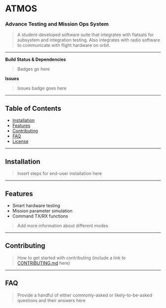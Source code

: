 # ATMOS
### Advance Testing and Mission Ops System

> A student-developed software suite that integrates with flatsats for subsystem and integration testing. Also integrates with radio software to communicate with flight hardware on orbit.

--------

**Build Status & Dependencies**
> Badges go here

**Issues**
> Issues badge goes here

--------

## Table of Contents
- [Installation](#installation)
- [Features](#features)
- [Contributing](#contributing)
- [FAQ](#faq)
- [License](#license)

--------

## Installation
> Insert steps for end-user installation here

--------

## Features
- Smart hardware testing
- Mission parameter simulation
- Command TX/RX functions

> Add more information about different modes

--------

## Contributing

> How to get started with contributing (include a link to [CONTRIBUTING.md](CONTRIBUTING.md) here)

--------

## FAQ

> Provide a handful of either commonly-asked or likely-to-be-asked questions and their answers here